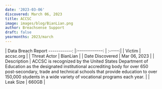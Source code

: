 ```yaml
---
date: '2023-03-06'
discovered: March 06, 2023
title: ACCSC
image: images/blog/BianLian.png
author: Breachsense Support
draft: false
yearmonths: 2023/march
---
```



| Data Breach Report
------------:     |:-------------:    | :-----:|
| Victim      | accsc.org      | 
| Threat Actor      | BianLian      | 
| Date Discovered      | Mar 06, 2023      | 
| Description      | ACCSC is recognized by the United States Department of Education as the designated institutional accrediting body for over 650 post-secondary, trade and technical schools that provide education to over 150,000 students in a wide variety of vocational programs each year.      | 
| Leak Size      | 660GB      | 

